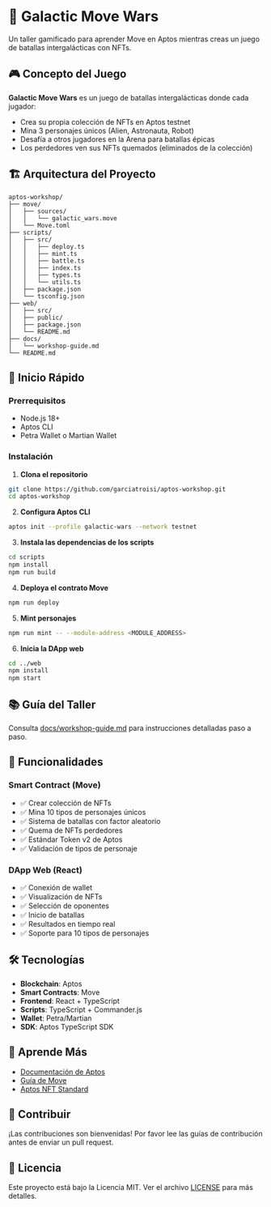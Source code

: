 # 🚀 Galactic Move Wars

Un taller gamificado para aprender Move en Aptos mientras creas un juego de batallas intergalácticas con NFTs.

## 🎮 Concepto del Juego

**Galactic Move Wars** es un juego de batallas intergalácticas donde cada jugador:
- Crea su propia colección de NFTs en Aptos testnet
- Mina 3 personajes únicos (Alien, Astronauta, Robot)
- Desafía a otros jugadores en la Arena para batallas épicas
- Los perdedores ven sus NFTs quemados (eliminados de la colección)

## 🏗️ Arquitectura del Proyecto

```
aptos-workshop/
├── move/
│   ├── sources/
│   │   └── galactic_wars.move
│   └── Move.toml
├── scripts/
│   ├── src/
│   │   ├── deploy.ts
│   │   ├── mint.ts
│   │   ├── battle.ts
│   │   ├── index.ts
│   │   ├── types.ts
│   │   └── utils.ts
│   ├── package.json
│   └── tsconfig.json
├── web/
│   ├── src/
│   ├── public/
│   ├── package.json
│   └── README.md
├── docs/
│   └── workshop-guide.md
└── README.md
```

## 🚀 Inicio Rápido

### Prerrequisitos
- Node.js 18+
- Aptos CLI
- Petra Wallet o Martian Wallet

### Instalación

1. **Clona el repositorio**
```bash
git clone https://github.com/garciatroisi/aptos-workshop.git
cd aptos-workshop
```

2. **Configura Aptos CLI**
```bash
aptos init --profile galactic-wars --network testnet
```

3. **Instala las dependencias de los scripts**
```bash
cd scripts
npm install
npm run build
```

4. **Deploya el contrato Move**
```bash
npm run deploy
```

5. **Mint personajes**
```bash
npm run mint -- --module-address <MODULE_ADDRESS>
```

6. **Inicia la DApp web**
```bash
cd ../web
npm install
npm start
```

## 📚 Guía del Taller

Consulta [docs/workshop-guide.md](docs/workshop-guide.md) para instrucciones detalladas paso a paso.

## 🎯 Funcionalidades

### Smart Contract (Move)
- ✅ Crear colección de NFTs
- ✅ Mina 10 tipos de personajes únicos
- ✅ Sistema de batallas con factor aleatorio
- ✅ Quema de NFTs perdedores
- ✅ Estándar Token v2 de Aptos
- ✅ Validación de tipos de personaje

### DApp Web (React)
- ✅ Conexión de wallet
- ✅ Visualización de NFTs
- ✅ Selección de oponentes
- ✅ Inicio de batallas
- ✅ Resultados en tiempo real
- ✅ Soporte para 10 tipos de personajes

## 🛠️ Tecnologías

- **Blockchain**: Aptos
- **Smart Contracts**: Move
- **Frontend**: React + TypeScript
- **Scripts**: TypeScript + Commander.js
- **Wallet**: Petra/Martian
- **SDK**: Aptos TypeScript SDK

## 📖 Aprende Más

- [Documentación de Aptos](https://aptos.dev/)
- [Guía de Move](https://move-language.github.io/move/)
- [Aptos NFT Standard](https://aptos.dev/concepts/coin-and-token/aptos-token/)

## 🤝 Contribuir

¡Las contribuciones son bienvenidas! Por favor lee las guías de contribución antes de enviar un pull request.

## 📄 Licencia

Este proyecto está bajo la Licencia MIT. Ver el archivo [LICENSE](LICENSE) para más detalles. 